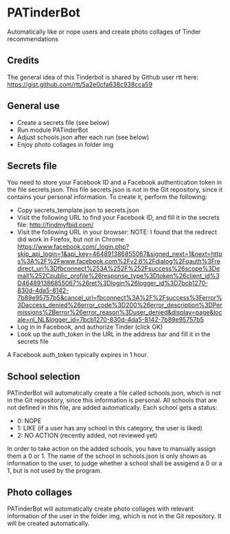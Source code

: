 # PATinderBot
Automatically like or nope users and create photo collages of Tinder recommendations

## Credits

The general idea of this Tinderbot is shared by Github user rtt here:
https://gist.github.com/rtt/5a2e0cfa638c938cca59

## General use

- Create a secrets file (see below)
- Run module PATinderBot
- Adjust schools.json after each run (see below)
- Enjoy photo collages in folder img 

## Secrets file

You need to store your Facebook ID and a Facebook authentication token in the file secrets.json.
This file secrets.json is not in the Git repository, since it contains your personal information.
To create it, perform the following:

- Copy secrets_template.json to secrets.json
- Visit the following URL to find your Facebook ID, and fill it in the secrets file:
    http://findmyfbid.com/
- Visit the following URL in your browser:
    NOTE: I found that the redirect did work in Firefox, but not in Chrome
    https://www.facebook.com/_login.php?skip_api_login=1&api_key=464891386855067&signed_next=1&next=https%3A%2F%2Fwww.facebook.com%2Fv2.6%2Fdialog%2Foauth%3Fredirect_uri%3Dfbconnect%253A%252F%252Fsuccess%26scope%3Demail%252Cpublic_profile%26response_type%3Dtoken%26client_id%3D464891386855067%26ret%3Dlogin%26logger_id%3D7bcb1270-830d-4da5-8142-7b89e95757b5&cancel_url=fbconnect%3A%2F%2Fsuccess%3Ferror%3Daccess_denied%26error_code%3D200%26error_description%3DPermissions%2Berror%26error_reason%3Duser_denied&display=page&locale=nl_NL&logger_id=7bcb1270-830d-4da5-8142-7b89e95757b5
- Log in in Facebook, and authorize Tinder (click OK)
- Look up the auth_token in the URL in the address bar and fill it in the secrets file

A Facebook auth_token typically expires in 1 hour.

## School selection

PATinderBot will automatically create a file called schools.json, which is not in the Git 
repository, since this information is personal. All schools that are not defined in this file,
are added automatically. Each school gets a status:

- 0: NOPE 
- 1: LIKE (if a user has any school in this category, the user is liked)
- 2: NO ACTION (recently added, not reviewed yet)

In order to take action on the added schools, you have to manually assign them a 0 or 1.
The name of the school in schools.json is only shown as information to the user, to judge
whether a school shall be assigend a 0 or a 1, but is not used by the program.

## Photo collages

PATinderBot will automatically create photo collages with relevant information of the user in 
the folder img, which is not in the Git repository. It will be created automatically.
